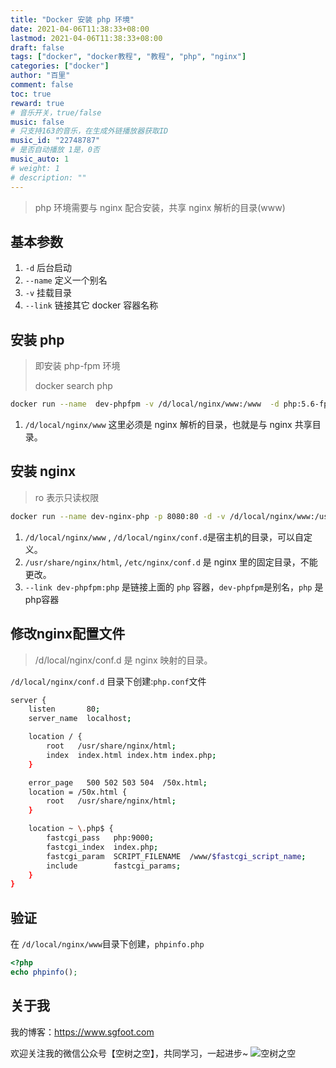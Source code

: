 ```yaml
---
title: "Docker 安装 php 环境"
date: 2021-04-06T11:38:33+08:00
lastmod: 2021-04-06T11:38:33+08:00
draft: false
tags: ["docker", "docker教程", "教程", "php", "nginx"]
categories: ["docker"]
author: "百里"
comment: false
toc: true
reward: true
# 音乐开关，true/false
music: false
# 只支持163的音乐，在生成外链播放器获取ID
music_id: "22748787"
# 是否自动播放 1是，0否
music_auto: 1
# weight: 1
# description: ""
---
```


> php 环境需要与 nginx 配合安装，共享 nginx 解析的目录(www)



## 基本参数

1. `-d` 后台启动
2. `--name` 定义一个别名
3. `-v` 挂载目录
4. `--link`  链接其它 docker 容器名称



## 安装 php 

> 即安装 php-fpm 环境
>
> docker search php

```sh 
docker run --name  dev-phpfpm -v /d/local/nginx/www:/www  -d php:5.6-fpm
```

1. `/d/local/nginx/www` 这里必须是 nginx 解析的目录，也就是与 nginx 共享目录。

## 安装 nginx

> ro 表示只读权限

```sh
docker run --name dev-nginx-php -p 8080:80 -d -v /d/local/nginx/www:/usr/share/nginx/html:ro -v /d/local/nginx/conf.d:/etc/nginx/conf.d:ro --link dev-phpfpm:php nginx
```

1. `/d/local/nginx/www` , `/d/local/nginx/conf.d`是宿主机的目录，可以自定义。
2. `/usr/share/nginx/html`, `/etc/nginx/conf.d` 是 nginx 里的固定目录，不能更改。
3. `--link dev-phpfpm:php` 是链接上面的 `php` 容器，`dev-phpfpm`是别名，`php` 是php容器



## 修改nginx配置文件

> /d/local/nginx/conf.d 是 nginx 映射的目录。

`/d/local/nginx/conf.d` 目录下创建:`php.conf`文件

```sh
server {
    listen       80;
    server_name  localhost;

    location / {
        root   /usr/share/nginx/html;
        index  index.html index.htm index.php;
    }

    error_page   500 502 503 504  /50x.html;
    location = /50x.html {
        root   /usr/share/nginx/html;
    }

    location ~ \.php$ {
        fastcgi_pass   php:9000;
        fastcgi_index  index.php;
        fastcgi_param  SCRIPT_FILENAME  /www/$fastcgi_script_name;
        include        fastcgi_params;
    }
}
```



## 验证

在 `/d/local/nginx/www`目录下创建，`phpinfo.php`

```php
<?php
echo phpinfo();
```



## 关于我
我的博客：https://www.sgfoot.com

欢迎关注我的微信公众号【空树之空】，共同学习，一起进步~
![空树之空](https://img.sgfoot.com/b/20210122112114.png?imageslim)
